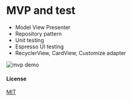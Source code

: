 # MVP and test
- Model View Presenter
- Repository pattern
- Unit testing
- Espresso UI testing
- RecyclerView, CardView, Customize adapter

![mvp demo](screenshots/demo.gif?raw=true "demo")

#### License
[MIT](LICENSE)